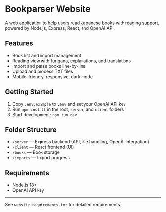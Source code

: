 # Bookparser Website

A web application to help users read Japanese books with reading support, powered by Node.js, Express, React, and OpenAI API.

## Features
- Book list and import management
- Reading view with furigana, explanations, and translations
- Import and parse books line-by-line
- Upload and process TXT files
- Mobile-friendly, responsive, dark mode

## Getting Started
1. Copy `.env.example` to `.env` and set your OpenAI API key
2. Run `npm install` in the root, `server`, and `client` folders
3. Start development: `npm run dev`

## Folder Structure
- `/server` — Express backend (API, file handling, OpenAI integration)
- `/client` — React frontend (UI)
- `/books` — Book storage
- `/imports` — Import progress

## Requirements
- Node.js 18+
- OpenAI API key

---
See `website_requirements.txt` for detailed requirements.
